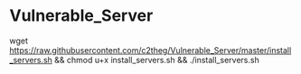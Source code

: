 # Vulnerable_Server


wget https://raw.githubusercontent.com/c2theg/Vulnerable_Server/master/install_servers.sh && chmod u+x install_servers.sh  && ./install_servers.sh 